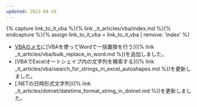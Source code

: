 ```yaml
---
updated: 2022-04-19
---
```

{% capture link_to_it_vba %}{% link _it_articles/vba/index.md %}{% endcapture %}{% assign link_to_it_vba = link_to_it_vba | remove: 'index' %}

- [VBAのメモ]({{link_to_it_vba}})に[VBAを使ってWordで一括置換を行う]({% link _it_articles/vba/bulk_replace_in_word.md %})を追加しました。
- [VBAでExcelオートシェイプ内の文字列を検索する]({% link _it_articles/vba/search_for_strings_in_excel_autoshapes.md %})を更新しました。
- [.NETの日時形式文字列]({% link _it_articles/dotnet/datetime_format_string_in_dotnet.md %})を更新しました。